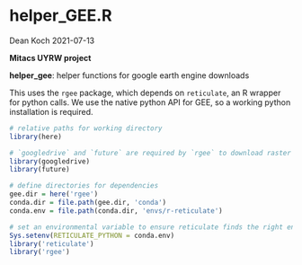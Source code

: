helper\_GEE.R
================
Dean Koch
2021-07-13

**Mitacs UYRW project**

**helper\_gee**: helper functions for google earth engine downloads

This uses the `rgee` package, which depends on `reticulate`, an R
wrapper for python calls. We use the native python API for GEE, so a
working python installation is required.

``` r
# relative paths for working directory
library(here)

# `googledrive` and `future` are required by `rgee` to download raster collections via gdrive
library(googledrive)
library(future)

# define directories for dependencies
gee.dir = here('rgee')
conda.dir = file.path(gee.dir, 'conda')
conda.env = file.path(conda.dir, 'envs/r-reticulate')

# set an environmental variable to ensure reticulate finds the right environment
Sys.setenv(RETICULATE_PYTHON = conda.env)
library('reticulate')
library('rgee')
```
